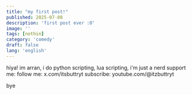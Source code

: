 ```yaml
---
title: "my first post!"
published: 2025-07-08
description: 'first post ever :O'
image: ''
tags: [nothin]
category: 'comedy'
draft: false 
lang: 'english'
---
```

hiya! im arran, i do python scripting, lua scripting, i'm just a nerd
support me:
follow me: x.com/itsbuttryt
subscribe: youtube.com/@itzbuttryt

bye